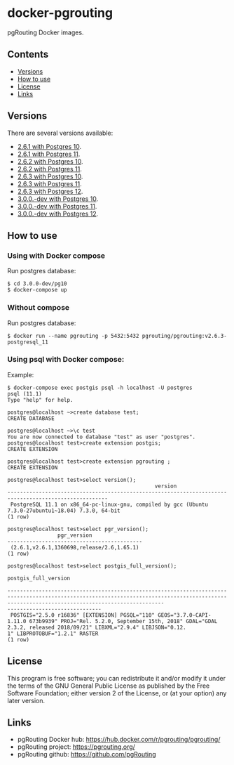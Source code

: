 # docker-pgrouting

pgRouting Docker images.

## Contents
- [Versions](#versions)
- [How to use](#how-to-use)
- [License](#license)
- [Links](#links)

## Versions

There are several versions available:

- [2.6.1 with Postgres 10](2.6.1/pg10).
- [2.6.1 with Postgres 11](2.6.1/pg11).
- [2.6.2 with Postgres 10](2.6.2/pg10).
- [2.6.2 with Postgres 11](2.6.2/pg11).
- [2.6.3 with Postgres 10](2.6.3/pg10).
- [2.6.3 with Postgres 11](2.6.3/pg11).
- [2.6.3 with Postgres 12](2.6.3/pg12).
- [3.0.0.-dev with Postgres 10](3.0.0-dev/pg10).
- [3.0.0.-dev with Postgres 11](3.0.0-dev/pg11).
- [3.0.0.-dev with Postgres 12](3.0.0-dev/pg12).

## How to use

### Using with Docker compose

Run postgres database:
```
$ cd 3.0.0-dev/pg10
$ docker-compose up
```

### Without compose

Run postgres database:
```
$ docker run --name pgrouting -p 5432:5432 pgrouting/pgrouting:v2.6.3-postgresql_11
```

### Using psql with Docker compose:

Example:

```
$ docker-compose exec postgis psql -h localhost -U postgres
psql (11.1)
Type "help" for help.

postgres@localhost ~>create database test;
CREATE DATABASE

postgres@localhost ~>\c test
You are now connected to database "test" as user "postgres".
postgres@localhost test>create extension postgis;                                          
CREATE EXTENSION

postgres@localhost test>create extension pgrouting ;
CREATE EXTENSION

postgres@localhost test>select version();
                                               version                                                
------------------------------------------------------------------------------------------------------
 PostgreSQL 11.1 on x86_64-pc-linux-gnu, compiled by gcc (Ubuntu 7.3.0-27ubuntu1~18.04) 7.3.0, 64-bit
(1 row)

postgres@localhost test>select pgr_version();
                pgr_version                
-------------------------------------------
 (2.6.1,v2.6.1,1360698,release/2.6,1.65.1)
(1 row)

postgres@localhost test>select postgis_full_version();
                                                                                                    postgis_full_version                                                                      

----------------------------------------------------------------------------------------------------------------------------------------------------------------------------------------------
------------------------------
 POSTGIS="2.5.0 r16836" [EXTENSION] PGSQL="110" GEOS="3.7.0-CAPI-1.11.0 673b9939" PROJ="Rel. 5.2.0, September 15th, 2018" GDAL="GDAL 2.3.2, released 2018/09/21" LIBXML="2.9.4" LIBJSON="0.12.
1" LIBPROTOBUF="1.2.1" RASTER
(1 row)
```

## License

This program is free software; you can redistribute it and/or modify it under the terms of the GNU General Public License as published by the Free Software Foundation; either version 2 of the License, or (at your option) any later version.

## Links

- pgRouting Docker hub: https://hub.docker.com/r/pgrouting/pgrouting/
- pgRouting project: https://pgrouting.org/
- pgRouting github: https://github.com/pgRouting
